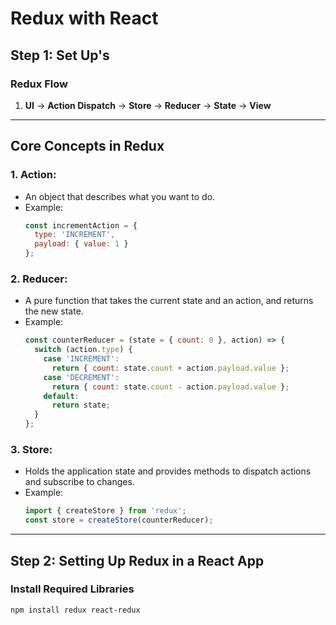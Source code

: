 # Redux with React

## Step 1: Set Up's

### Redux Flow
1. **UI** → **Action Dispatch** → **Store** → **Reducer** → **State** → **View**

---

## Core Concepts in Redux

### 1. **Action**:
   - An object that describes what you want to do.
   - Example:
     ```javascript
     const incrementAction = {
       type: 'INCREMENT',
       payload: { value: 1 }
     };
     ```

### 2. **Reducer**:
   - A pure function that takes the current state and an action, and returns the new state.
   - Example:
     ```javascript
     const counterReducer = (state = { count: 0 }, action) => {
       switch (action.type) {
         case 'INCREMENT':
           return { count: state.count + action.payload.value };
         case 'DECREMENT':
           return { count: state.count - action.payload.value };
         default:
           return state;
       }
     };
     ```

### 3. **Store**:
   - Holds the application state and provides methods to dispatch actions and subscribe to changes.
   - Example:
     ```javascript
     import { createStore } from 'redux';
     const store = createStore(counterReducer);
     ```

---

## Step 2: Setting Up Redux in a React App

### Install Required Libraries
```bash
npm install redux react-redux
